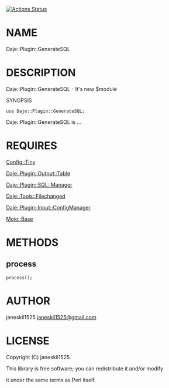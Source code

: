 [![Actions Status](https://github.com/janeskil1525/Daje-Plugin-GenerateSQL/actions/workflows/test.yml/badge.svg)](https://github.com/janeskil1525/Daje-Plugin-GenerateSQL/actions)
# NAME

Daje::Plugin::GenerateSQL

# DESCRIPTION

Daje::Plugin::GenerateSQL - It's new $module

SYNOPSIS

    use Daje::Plugin::GenerateSQL;

Daje::Plugin::GenerateSQL is ...

# REQUIRES

[Config::Tiny](https://metacpan.org/pod/Config%3A%3ATiny) 

[Daje::Plugin::Output::Table](https://metacpan.org/pod/Daje%3A%3APlugin%3A%3AOutput%3A%3ATable) 

[Daje::Plugin::SQL::Manager](https://metacpan.org/pod/Daje%3A%3APlugin%3A%3ASQL%3A%3AManager) 

[Daje::Tools::Filechanged](https://metacpan.org/pod/Daje%3A%3ATools%3A%3AFilechanged) 

[Daje::Plugin::Input::ConfigManager](https://metacpan.org/pod/Daje%3A%3APlugin%3A%3AInput%3A%3AConfigManager) 

[Mojo::Base](https://metacpan.org/pod/Mojo%3A%3ABase) 

# METHODS

## process

    process();

# AUTHOR

janeskil1525 <janeskil1525@gmail.com>

# LICENSE

Copyright (C) janeskil1525.

This library is free software; you can redistribute it and/or modify

it under the same terms as Perl itself.
